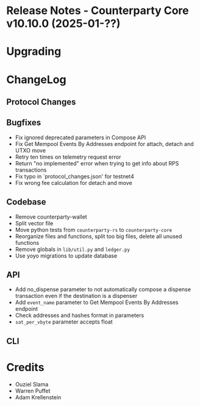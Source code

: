 # Release Notes - Counterparty Core v10.10.0 (2025-01-??)

# Upgrading


# ChangeLog

## Protocol Changes

## Bugfixes

- Fix ignored deprecated parameters in Compose API
- Fix Get Mempool Events By Addresses endpoint for attach, detach and UTXO move
- Retry ten times on telemetry request error
- Return "no implemented" error when trying to get info about RPS transactions
- Fix typo in `protocol_changes.json' for testnet4
- Fix wrong fee calculation for detach and move

## Codebase

- Remove counterparty-wallet
- Split vector file
- Move python tests from `counterparty-rs` to `counterparty-core`
- Reorganize files and functions, split too big files, delete all unused functions
- Remove globals in `lib/util.py` and `ledger.py`
- Use yoyo migrations to update database

## API

- Add no_dispense parameter to not automatically compose a dispense transaction even if the destination is a dispenser
- Add `event_name` parameter to Get Mempool Events By Addresses endpoint
- Check addresses and hashes format in parameters
- `sat_per_vbyte` parameter accepts float

## CLI


# Credits

- Ouziel Slama
- Warren Puffet
- Adam Krellenstein
